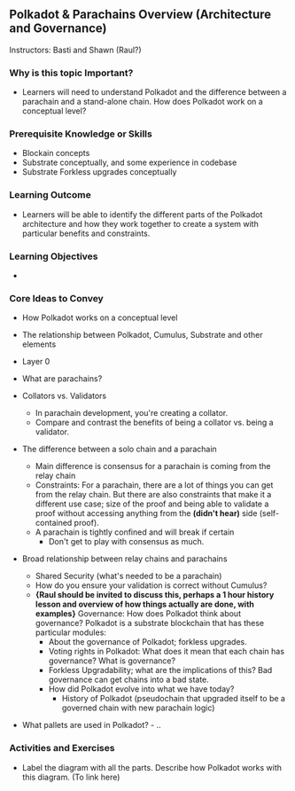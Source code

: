 ## Polkadot & Parachains Overview (Architecture and Governance)

Instructors: Basti and Shawn (Raul?)

### Why is this topic Important?

- Learners will need to understand Polkadot and the difference between a parachain and a stand-alone chain. How does Polkadot work on a conceptual level?

### Prerequisite Knowledge or Skills

- Blockain concepts 
- Substrate conceptually, and some experience in codebase
- Substrate Forkless upgrades conceptually

### Learning Outcome

- Learners will be able to identify the different parts of the Polkadot architecture and how they work together to create a system with particular benefits and constraints. 

### Learning Objectives

- 

### Core Ideas to Convey

- How Polkadot works on a conceptual level
- The relationship between Polkadot, Cumulus, Substrate and other elements 
- Layer 0
- What are parachains?
- Collators vs. Validators
    - In parachain development, you're creating a collator. 
    - Compare and contrast the benefits of being a collator vs. being a validator. 
- The difference between a solo chain and a parachain
    - Main difference is consensus for a parachain is coming from the relay chain
    - Constraints: For a parachain, there are a lot of things you can get from the relay chain. But there are also constraints that make it a different use case; size of the proof and being able to validate a proof without accessing anything from the **(didn't hear)** side (self-contained proof).
    - A parachain is tightly confined and will break if certain 
        - Don't get to play with consensus as much.
- Broad relationship between relay chains and parachains
    - Shared Security (what's needed to be a parachain)
    - How do you ensure your validation is correct without Cumulus?
    - **{Raul should be invited to discuss this, perhaps a 1 hour history lesson and overview of how things actually are done, with examples}** Governance: How does Polkadot think about governance? Polkadot is a substrate blockchain that has these particular modules: 
        - About the governance of Polkadot; forkless upgrades.
        - Voting rights in Polkadot: What does it mean that each chain has governance? What is governance? 
        - Forkless Upgradability; what are the implications of this? Bad governance can get chains into a bad state. 
        - How did Polkadot evolve into what we have today?
            - History of Polkadot (pseudochain that upgraded itself to be a governed chain with new parachain logic)

- What pallets are used in Polkadot?
        - ..

### Activities and Exercises

- Label the diagram with all the parts. Describe how Polkadot works with this diagram. (To link here)
